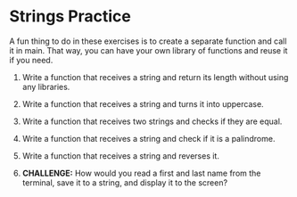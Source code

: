 # Strings Practice

A fun thing to do in these exercises is to create a separate function and call it in main. That way, you can have your own library of functions and reuse it if you need.

1. Write a function that receives a string and return its length without using any libraries.

2. Write a function that receives a string and turns it into uppercase.

3. Write a function that receives two strings and checks if they are equal.

4. Write a function that receives a string and check if it is a palindrome.

5. Write a function that receives a string and reverses it.

6. **CHALLENGE:** How would you read a first and last name from the terminal, save it to a string, and display it to the screen?